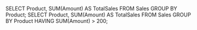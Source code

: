 SELECT Product, SUM(Amount) AS TotalSales
FROM Sales
GROUP BY Product;
SELECT Product, SUM(Amount) AS TotalSales
FROM Sales
GROUP BY Product
HAVING SUM(Amount) > 200;
